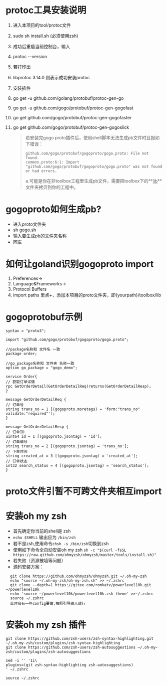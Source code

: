 # protoc工具安装说明

1. 进入本项目的tool/protoc文件

2. sudo sh install.sh (必须使用zsh)

3. 成功后重启当前控制台，输入

4. protoc --version

5. 若打印出

6. libprotoc 3.14.0 则表示成功安装protoc

7. 安装插件

8. go get -u github.com/golang/protobuf/protoc-gen-go

9. go get -u github.com/gogo/protobuf/protoc-gen-gogofast

10. go get github.com/gogo/protobuf/protoc-gen-gogofaster

11. go get github.com/gogo/protobuf/protoc-gen-gogoslick

    > 若安装完gogo proto插件后，使用shell脚本无法生成pb文件时且报如下错误：
    >
    > ```
    > github.com/gogo/protobuf/gogoproto/gogo.proto: File not found.
    > common.proto:6:1: Import "github.com/gogo/protobuf/gogoproto/gogo.proto" was not found or had errors.
    > ```
    >
    > a.可能是你在非toolbox工程里生成pb文件，需要把toolbox下的**<u>lib</u>**文件夹拷贝到你的工程中。

# gogoproto如何生成pb?

- 进入proto文件夹
- sh gogo.sh
- 输入要生成pb的文件夹名称
- 回车

# 如何让goland识别gogoproto import

1. Preferences->
2. Language&Frameworks->
3. Protocol Buffers
4. import paths 里点+，添加本项目的proto文件夹，即{yourpath}/toolbox/lib


# gogoprotobuf示例
```
syntax = "proto3";

import "github.com/gogo/protobuf/gogoproto/gogo.proto";

//package名称和 文件名 一致
package order;

//go_package名称和 文件夹 名称一致
option go_package = "gogo_demo";

service Order{
// 获取订单详情
rpc GetOrderDetail(GetOrderDetailReq)returns(GetOrderDetailResp);
}

message GetOrderDetailReq {
// 订单号
string trans_no = 1 [(gogoproto.moretags) = 'form:"trans_no" validate:"required"'];
}

message GetOrderDetailResp {
// 订单ID
uint64 id = 1 [(gogoproto.jsontag) = 'id'];
// 订单编号
string trans_no = 2 [(gogoproto.jsontag) = 'trans_no'];
// 下单时间
string created_at = 3 [(gogoproto.jsontag) = 'created_at'];
// 订单状态
int32 search_status = 4 [(gogoproto.jsontag) = 'search_status'];
}
```

# proto文件引暂不可跨文件夹相互import

# 安装oh my zsh
- 首先确定你当前的shell是 zsh
- `echo $SHELL` 输出应为 `/bin/zsh`
- 若不是zsh,使用命令`chsh -s /bin/zsh`切换到zsh
- 使用如下命令全自动安装oh my zsh
  `sh -c "$(curl -fsSL https://raw.github.com/ohmyzsh/ohmyzsh/master/tools/install.sh)"`
- 若失败（资源被墙等问题）
- 源码安装方案：
```
  git clone https://github.com/ohmyzsh/ohmyzsh.git ~/.oh-my-zsh
  echo "source ~/.oh-my-zsh/oh-my-zsh.sh" >> ~/.zshrc
  git clone --depth=1 https://gitee.com/romkatv/powerlevel10k.git ~/powerlevel10k
  echo 'source ~/powerlevel10k/powerlevel10k.zsh-theme' >>~/.zshrc
  source ~/.zshrc
  此时会有一些config要做,按照引导输入就行
```
# 安装oh my zsh 插件
```
git clone https://github.com/zsh-users/zsh-syntax-highlighting.git ~/.oh-my-zsh/custom/plugins/zsh-syntax-highlighting
git clone https://github.com/zsh-users/zsh-autosuggestions ~/.oh-my-zsh/custom/plugins/zsh-autosuggestions

sed -i '' '1i\
plugins=(git zsh-syntax-highlighting zsh-autosuggestions)
' ~/.zshrc

source ~/.zshrc
```